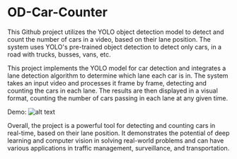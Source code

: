 # OD-Car-Counter
This Github project utilizes the YOLO object detection model to detect and count the number of cars in a video, based on their lane position. The system uses YOLO's pre-trained object detection to detect only cars, in a road with trucks, busses, vans, etc. 

This project implements the YOLO model for car detection and integrates a lane detection algorithm to determine which lane each car is in. The system takes an input video and processes it frame by frame, detecting and counting the cars in each lane. The results are then displayed in a visual format, counting the number of cars passing in each lane at any given time. 

Demo:
![alt text](demo.png)

Overall, the project is a powerful tool for detecting and counting cars in real-time, based on their lane position. It demonstrates the potential of deep learning and computer vision in solving real-world problems and can have various applications in traffic management, surveillance, and transportation.
